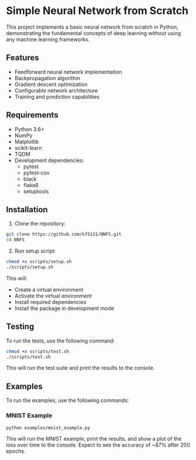 # Simple Neural Network from Scratch

This project implements a basic neural network from scratch in Python, demonstrating the fundamental concepts of deep learning without using any machine learning frameworks.

## Features

- Feedforward neural network implementation
- Backpropagation algorithm
- Gradient descent optimization
- Configurable network architecture
- Training and prediction capabilities

## Requirements

- Python 3.6+
- NumPy
- Matplotlib
- scikit-learn
- TQDM
- Development dependencies:
  - pytest
  - pytest-cov
  - black
  - flake8
  - setuptools


## Installation

1. Clone the repository:

```bash
git clone https://github.com/kf5131/NNFS.git
cd NNFS
```
2. Run setup script:

```bash
chmod +x scripts/setup.sh
./scripts/setup.sh
```

This will:
- Create a virtual environment
- Activate the virtual environment
- Install required dependencies
- Install the package in development mode

## Testing

To run the tests, use the following command:

```bash
chmod +x scripts/test.sh
./scripts/test.sh
```

This will run the test suite and print the results to the console.

## Examples

To run the examples, use the following commands:

### MNIST Example
```bash
python examples/mnist_example.py
```

This will run the MNIST example, print the results, and show a plot of the loss over time to the console. Expect to see the accuracy of ~87% after 200 epochs.

